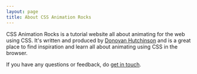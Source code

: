 ```yaml
---
layout: page
title: About CSS Animation Rocks
---
```


CSS Animation Rocks is a tutorial website all about animating for the web using CSS. It's written and produced by [Donovan Hutchinson](http://hop.ie) and is a great place to find inspiration and learn all about animating using CSS in the browser.

If you have any questions or feedback, do [get in touch](mailto:donovan@cssanimation.rocks).

